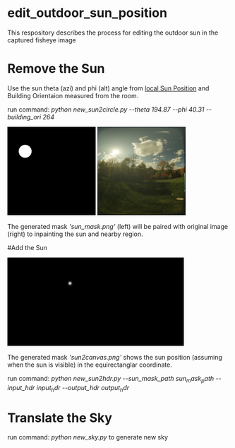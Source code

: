 # edit_outdoor_sun_position
This respository describes the process for editing the outdoor sun in the captured fisheye image


# Remove the Sun 

Use the sun theta (azi) and phi (alt) angle from [local Sun Position](https://www.suncalc.org/#/27.6936,-97.5195,3/2024.01.23/16:05/1/3) and Building Orientaion measured from the room. 

run command: *python new_sun2circle.py --theta 194.87 --phi 40.31 --building_ori 264*

<img src="sun_mask.png" width="200" height="200"/> <img src="IMG_0067.JPG" width="200" height="200"/>

The generated mask *'sun_mask.png'* (left) will be paired with original image (right) to inpainting the sun and nearby region.


#Add the Sun 

<img src="sun2canvas.png" width="400" height="200"/>

The generated mask *'sun2canvas.png'* shows the sun position (assuming when the sun is visible) in the equirectanglar coordinate. 

run command: *python new_sun2hdr.py --sun_mask_path $sun_mask_path$ --input_hdr $input_hdr$ --output_hdr $output_hdr$*


# Translate the Sky

run command: *python new_sky.py* to generate new sky
